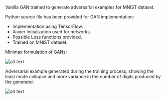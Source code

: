 Vanilla GAN trained to generate adversarial examples for MNIST dataset.

Python source file has been provided for GAN implementation:
* Implementation using TensorFlow.
* Xavier Initialization used for networks.
* Possible Loss functions provided.
* Trained on MNIST dataset.


 Minimax formulation of GANs:


![alt text](https://github.com/pranaava/GANs/blob/master/GAN_minimax_function.jpg?raw=true "Minimax Formulation" )


 Adversarial example generated during the training process, showing the least mode collapse and more variance in the number of digits produced by the generator.


![alt text](https://github.com/pranaava/GANs/blob/master/MNIST_adversarial.png?raw=true "MNISt adversarial example" )

